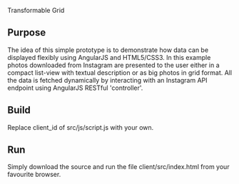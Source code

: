 Transformable Grid

## Purpose

The idea of this simple prototype is to demonstrate how data can be displayed flexibly using AngularJS and HTML5/CSS3. In this example photos downloaded from Instagram are presented to the user either in a compact list-view with textual description or as big photos in grid format. All the data is fetched dynamically by interacting with an Instagram API endpoint using AngularJS RESTful 'controller'.

## Build

Replace client_id of src/js/script.js with your own.

## Run

Simply download the source and run the file client/src/index.html from your favourite browser.